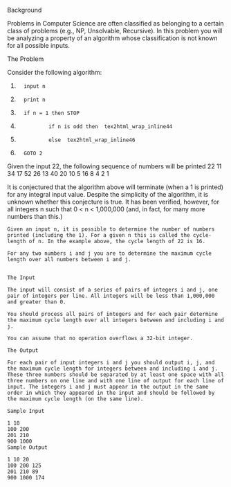 Background

Problems in Computer Science are often classified as belonging to a certain class of problems (e.g., NP, Unsolvable, Recursive). In this problem you will be analyzing a property of an algorithm whose classification is not known for all possible inputs.

The Problem

Consider the following algorithm:


1.       input n

2.       print n


3.       if n = 1 then STOP


4.               if n is odd then  tex2html_wrap_inline44 


5.               else  tex2html_wrap_inline46 


6.       GOTO 2



Given the input 22, the following sequence of numbers will be printed 22 11 34 17 52 26 13 40 20 10 5 16 8 4 2 1

It is conjectured that the algorithm above will terminate (when a 1 is printed) for any integral input value. Despite the simplicity of the algorithm, it is unknown whether this conjecture is true. It has been verified, however, for all integers n such that 0 < n < 1,000,000 (and, in fact, for many more numbers than this.)

    Given an input n, it is possible to determine the number of numbers printed (including the 1). For a given n this is called the cycle-length of n. In the example above, the cycle length of 22 is 16.

    For any two numbers i and j you are to determine the maximum cycle length over all numbers between i and j.


    The Input

    The input will consist of a series of pairs of integers i and j, one pair of integers per line. All integers will be less than 1,000,000 and greater than 0.

    You should process all pairs of integers and for each pair determine the maximum cycle length over all integers between and including i and j.

    You can assume that no operation overflows a 32-bit integer.

    The Output

    For each pair of input integers i and j you should output i, j, and the maximum cycle length for integers between and including i and j. These three numbers should be separated by at least one space with all three numbers on one line and with one line of output for each line of input. The integers i and j must appear in the output in the same order in which they appeared in the input and should be followed by the maximum cycle length (on the same line).

    Sample Input

    1 10
    100 200
    201 210
    900 1000
    Sample Output

    1 10 20
    100 200 125
    201 210 89
    900 1000 174
